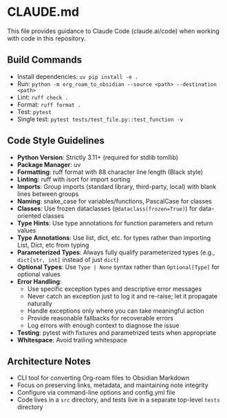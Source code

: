 # CLAUDE.md

This file provides guidance to Claude Code (claude.ai/code) when working with code in this repository.

## Build Commands
- Install dependencies: `uv pip install -e .`
- Run: `python -m org_roam_to_obsidian --source <path> --destination <path>`
- Lint: `ruff check .`
- Format: `ruff format .`
- Test: `pytest`
- Single test: `pytest tests/test_file.py::test_function -v`

## Code Style Guidelines
- **Python Version**: Strictly 3.11+ (required for stdlib tomllib)
- **Package Manager**: uv
- **Formatting**: ruff format with 88 character line length (Black style)
- **Linting**: ruff with isort for import sorting
- **Imports**: Group imports (standard library, third-party, local) with blank lines between groups
- **Naming**: snake_case for variables/functions, PascalCase for classes
- **Classes**: Use frozen dataclasses (`@dataclass(frozen=True)`) for data-oriented classes
- **Type Hints**: Use type annotations for function parameters and return values
- **Type Annotations**: Use list, dict, etc. for types rather than importing List, Dict, etc from typing
- **Parameterized Types**: Always fully qualify parameterized types (e.g., `dict[str, int]` instead of just `dict`)
- **Optional Types**: Use `Type | None` syntax rather than `Optional[Type]` for optional values
- **Error Handling**:
  - Use specific exception types and descriptive error messages
  - Never catch an exception just to log it and re-raise; let it propagate naturally
  - Handle exceptions only where you can take meaningful action
  - Provide reasonable fallbacks for recoverable errors
  - Log errors with enough context to diagnose the issue
- **Testing**: pytest with fixtures and parametrized tests when appropriate
- **Whitespace**: Avoid trailing whitespace

## Architecture Notes
- CLI tool for converting Org-roam files to Obsidian Markdown
- Focus on preserving links, metadata, and maintaining note integrity
- Configure via command-line options and config.yml file
- Code lives in a `src` directory, and tests live in a separate top-level `tests` directory